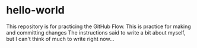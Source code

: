 # hello-world
This repository is for practicing the GitHub Flow.
This is practice for making and committing changes 
The instructions said to write a bit about myself, but I can't think of much to write right now...

